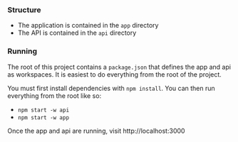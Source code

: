 ### Structure

-   The application is contained in the `app` directory
-   The API is contained in the `api` directory

### Running

The root of this project contains a `package.json` that defines the app and api as workspaces. It is easiest to do everything from the root of the project.

You must first install dependencies with `npm install`. You can then run everything from the root like so:

-   `npm start -w api`
-   `npm start -w app`

Once the app and api are running, visit http://localhost:3000
